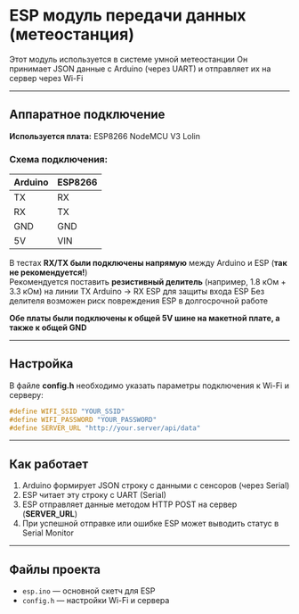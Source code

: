 # ESP модуль передачи данных (метеостанция)

Этот модуль используется в системе умной метеостанции
Он принимает JSON данные с Arduino (через UART) и отправляет их на сервер через Wi-Fi

---

## Аппаратное подключение

**Используется плата:** ESP8266 NodeMCU V3 Lolin

### Схема подключения:

| Arduino | ESP8266 |
|--------|---------|
| TX     | RX      |
| RX     | TX      |
| GND    | GND     |
| 5V     | VIN     |

В тестах **RX/TX были подключены напрямую** между Arduino и ESP (**так не рекомендуется!**)  
Рекомендуется поставить **резистивный делитель** (например, 1.8 кОм + 3.3 кОм) на линии TX Arduino → RX ESP для защиты входа ESP
Без делителя возможен риск повреждения ESP в долгосрочной работе

**Обе платы были подключены к общей 5V шине на макетной плате, а также к общей GND**

---

## Настройка

В файле **config.h** необходимо указать параметры подключения к Wi-Fi и серверу:

```cpp
#define WIFI_SSID "YOUR_SSID"
#define WIFI_PASSWORD "YOUR_PASSWORD"
#define SERVER_URL "http://your.server/api/data"
```

---

## Как работает

1. Arduino формирует JSON строку с данными с сенсоров (через Serial)
2. ESP читает эту строку с UART (Serial)
3. ESP отправляет данные методом HTTP POST на сервер (**SERVER_URL**)
4. При успешной отправке или ошибке ESP может выводить статус в Serial Monitor

---

## Файлы проекта

- `esp.ino` — основной скетч для ESP
- `config.h` — настройки Wi-Fi и сервера
